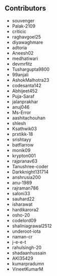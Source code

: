 ## Contributors
- souvenger
- Palak-2109
- criticic
- raghavgoel25
- diyawaghmare
- adtoria
- Aneesh02
- medhatiwari
- devmrfitz
- Tushargupta9800
- 99anjali
- AshokMalhotra23
- codesanta142
- Abhijeet452
- Puja-Saraf
- jalanprakhar
- anuj046
- Ms-Error
- aashitachouhan
- shlesh
- Ksathwik03
- prxtikk-18
- srishtayy
- batflarrow
- monik09
- krypton001
- rajpranav63
- Tanushree-coder
- Darkknight131714
- anshrusia200
- anu-1989
- rajraman786
- saloni33
- sauhard22
- isharawat
- hardikarora2
- osho-20
- codelord09
- shaliniagrawal2512
- underoot-iota
- naman-cr
- j-e-e-t
- rahulsingh-20
- shadaanhussain
- AKI35429
- kumarpradumn
- VineetKumarM